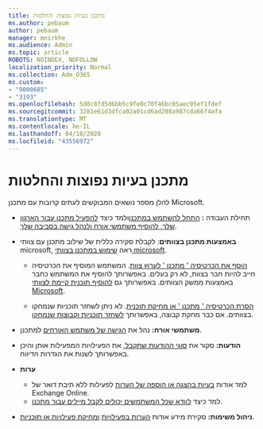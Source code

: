 ```yaml
---
title: מתכנן בעיות נפוצות והחלטות
ms.author: pebaum
author: pebaum
manager: mnirkhe
ms.audience: Admin
ms.topic: article
ROBOTS: NOINDEX, NOFOLLOW
localization_priority: Normal
ms.collection: Adm_O365
ms.custom:
- "9000685"
- "3193"
ms.openlocfilehash: 5d0c8fd5d6bb5c9fe0c70f46bc05aec95ef1fdef
ms.sourcegitcommit: 3281e61d3dfca02a01cd6ad208a987cda66f4afa
ms.translationtype: MT
ms.contentlocale: he-IL
ms.lasthandoff: 04/18/2020
ms.locfileid: "43556972"
---
```

# <a name="planner-common-issues-and-resolutions"></a>מתכנן בעיות נפוצות והחלטות

להלן מספר נושאים המבוקשים לעתים קרובות עם מתכנן Microsoft.
 
- תחילת העבודה **:** [התחל להשתמש במתכנן](https://support.office.com/article/microsoft-planner-help-4a9a13c6-3adf-4a60-a6fc-15c0b15e16fc)ולמד כיצד [להפעיל מתכנן עבור הארגון שלך, להוסיף משתמשי אורח ולנהל גישה בסביבה שלך](https://docs.microsoft.com/office365/planner/planner-for-admins).

- **באמצעות מתכנן בצוותים**: לקבלת סקירה כללית של שילוב מתכנן עם צוותי microsoft, ראה [שימוש במתכנן בצוותי microsoft](https://support.office.com/article/62798a9f-e8f7-4722-a700-27dd28a06ee0).

     - [הוסף את הכרטיסיה ' מתכנן ' לערוץ צוות](https://support.office.com/article/62798a9f-e8f7-4722-a700-27dd28a06ee0#bkmk_addaplannertabtoateamchannel). המשתמש המוסיף את הכרטיסיה חייב להיות חבר בצוות, לא רק בעלים. באפשרותך להוסיף את המשתמש כחבר באמצעות ממשק הצוותים. באפשרותך גם [להוסיף תוכנית קיימת לצוותי Microsoft](https://techcommunity.microsoft.com/t5/Planner-Blog/Bringing-a-Plan-into-Microsoft-Teams/ba-p/57463).

    - [הסרת הכרטיסיה ' מתכנן ' או מחיקת תוכנית](https://support.office.com/article/62798a9f-e8f7-4722-a700-27dd28a06ee0#bkmk_removeaplannertabordeleteaplan). לא ניתן לשחזר תוכניות שנמחקו בצוותים. אם כבר מחקת קבוצה, באפשרותך [לשחזר תוכניות וקבוצות שנמחקו](https://techcommunity.microsoft.com/t5/planner-blog/microsoft-planner-now-you-can-recover-deleted-plans-and-groups/ba-p/362242
).
 
- **משתמשי אורח:** נהל את [הגישה של משתמש האורחים](https://support.office.com/article/guest-access-in-microsoft-planner-cc5d7f96-dced-4da4-ab62-08c72d9759c6) למתכנן.
 
- **הודעות:** סקור את [סוגי ההודעות שתקבל](https://support.office.com/article/stay-on-top-of-tasks-and-plans-with-email-and-notifications-cce223d6-b0ae-43cf-a080-266e2414a859), את הפעילויות המפעילות אותן והיכן באפשרותך לשנות את הגדרות הדיווח.
 
- **ערות** 
   - למד אודות [בעיות בהצגה או הוספה של הערות](https://docs.microsoft.com/office365/planner/planner-for-admins#can-people-in-my-organization-use-planner-if-they-dont-have-an-exchange-online-mailbox) לפעילות ללא תיבת דואר של Exchange Online.
   - למד כיצד [לוודא שכל המשתמשים יכולים לקבל מיילים עבור מתכנן](https://docs.microsoft.com/office365/planner/planner-for-admins#how-do-i-make-sure-all-my-users-can-get-emails-forplanner).

- **ניהול משימות:** סקירת מידע אודות [הערות בפעילויות](https://support.office.com/article/comment-on-tasks-in-microsoft-planner-fd4aedde-7785-4cd0-96ee-122fbc9140e1) [ומחיקת פעילויות או תוכניות](https://support.office.com/article/delete-a-task-or-plan-39e10e78-13f0-446d-94cd-9e562648497a).
